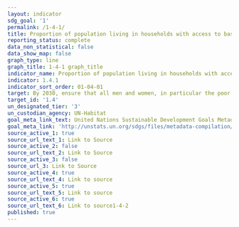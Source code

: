 ```yaml
---
layout: indicator
sdg_goal: '1'
permalink: /1-4-1/
title: Proportion of population living in households with access to basic services
reporting_status: complete
data_non_statistical: false
data_show_map: false
graph_type: line
graph_title: 1-4-1 graph_title
indicator_name: Proportion of population living in households with access to basic services
indicator: 1.4.1
indicator_sort_order: 01-04-01
target: By 2030, ensure that all men and women, in particular the poor and the vulnerable, have equal rights to economic resources, as well as access to basic services, ownership and control over land and other forms of property, inheritance, natural resources, appropriate new technology and financial services, including microfinance. 
target_id: '1.4'
un_designated_tier: '3'
un_custodian_agency: UN-Habitat
goal_meta_link_text: United Nations Sustainable Development Goals Metadata (pdf 894kB)
goal_meta_link: 'http://unstats.un.org/sdgs/files/metadata-compilation/Metadata-Goal-1.pdf'
source_active_1: true
source_url_text_1: Link to Source
source_active_2: false
source_url_text_2: Link to Source
source_active_3: false
source_url_3: Link to Source
source_active_4: true
source_url_text_4: Link to source
source_active_5: true
source_url_text_5: Link to source
source_active_6: true
source_url_text_6: Link to source1-4-2
published: true
---
```

